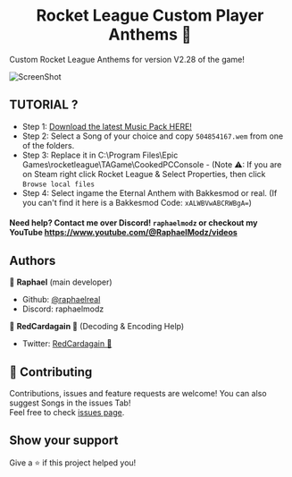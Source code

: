 <h1 align="center">Rocket League Custom Player Anthems 🎵</h1>

Custom Rocket League Anthems for version V2.28 of the game!


![ScreenShot](https://cdn.discordapp.com/attachments/1121949561188003892/1122334762347020388/maxresdefault.jpg) 


## TUTORIAL ?
- Step 1: [Download the latest Music Pack HERE!](https://github.com/raphaelreal/CustomRocketLeagueAnthems/archive/refs/heads/main.zip)
- Step 2: Select a Song of your choice and copy `504854167.wem` from one of the folders.
- Step 3: Replace it in C:\Program Files\Epic Games\rocketleague\TAGame\CookedPCConsole
       - (Note ⚠: If you are on Steam right click Rocket League & Select Properties, then click `Browse local files`
- Step 4: Select ingame the Eternal Anthem with Bakkesmod or real. (If you can't find it here is a Bakkesmod Code: `xALWBVwABCRWBgA=`)

#### Need help? Contact me over Discord! `raphaelmodz` or checkout my YouTube https://www.youtube.com/@RaphaelModz/videos




## Authors

👤 **Raphael** (main developer)

* Github: [@raphaelreal](https://github.com/raphaelreal)
* Discord: raphaelmodz

👤 **RedCardagain 🚀** (Decoding & Encoding Help)

* Twitter: [RedCardagain 🚀](https://twitter.com/redcardagain)

## 🤝 Contributing

Contributions, issues and feature requests are welcome! You can also suggest Songs in the issues Tab! <br />Feel free to check [issues page](https://github.com/raphaelreal/CustomRocketLeagueAnthems/issues).

## Show your support

Give a ⭐️ if this project helped you!
